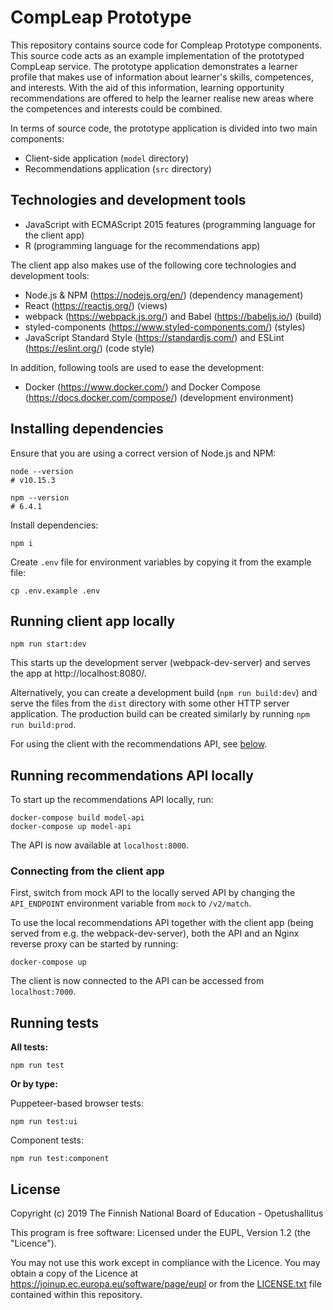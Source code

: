 # CompLeap Prototype

This repository contains source code for Compleap Prototype components. This source code acts as an example implementation of the prototyped CompLeap service. The prototype application demonstrates a learner profile that makes use of information about learner's skills, competences, and interests. With the aid of this information, learning opportunity recommendations are offered to help the learner realise new areas where the competences and interests could be combined.

In terms of source code, the prototype application is divided into two main components:

- Client-side application (`model` directory)
- Recommendations application (`src` directory)

## Technologies and development tools

- JavaScript with ECMAScript 2015 features (programming language for the client app)
- R (programming language for the recommendations app)

The client app also makes use of the following core technologies and development tools:

- Node.js & NPM (https://nodejs.org/en/) (dependency management)
- React (https://reactjs.org/) (views)
- webpack (https://webpack.js.org/) and Babel (https://babeljs.io/) (build)
- styled-components (https://www.styled-components.com/) (styles)
- JavaScript Standard Style (https://standardjs.com/) and ESLint (https://eslint.org/) (code style)

In addition, following tools are used to ease the development:

- Docker (https://www.docker.com/) and Docker Compose (https://docs.docker.com/compose/) (development environment)

## Installing dependencies

Ensure that you are using a correct version of Node.js and NPM:

```shell
node --version
# v10.15.3

npm --version
# 6.4.1
```

Install dependencies:

```shell
npm i
```

Create `.env` file for environment variables by copying it from the example file:
```shell
cp .env.example .env
```

## Running client app locally

```shell
npm run start:dev
```

This starts up the development server (webpack-dev-server) and serves the app at http://localhost:8080/.

Alternatively, you can create a development build (`npm run build:dev`) and serve the files from the `dist` directory with some other HTTP server application. The production build can be created similarly by running `npm run build:prod`.

For using the client with the recommendations API, see [below](#Connecting-from-the-client-app).

## Running recommendations API locally

To start up the recommendations API locally, run:

```shell
docker-compose build model-api
docker-compose up model-api
```

The API is now available at `localhost:8000`.

### Connecting from the client app

First, switch from mock API to the locally served API by changing the `API_ENDPOINT` environment variable from `mock` to `/v2/match`.

To use the local recommendations API together with the client app (being served from e.g. the webpack-dev-server), both the API and an Nginx reverse proxy can be started by running:
```shell
docker-compose up
```

The client is now connected to the API can be accessed from `localhost:7000`.

## Running tests

**All tests:**

```shell
npm run test
```

**Or by type:**

Puppeteer-based browser tests:
```shell
npm run test:ui
```

Component tests:
```shell
npm run test:component
```

## License


Copyright (c) 2019 The Finnish National Board of Education - Opetushallitus

This program is free software: Licensed under the EUPL, Version 1.2 (the "Licence").

You may not use this work except in compliance with the Licence.
You may obtain a copy of the Licence at https://joinup.ec.europa.eu/software/page/eupl or from the [LICENSE.txt](https://github.com/Opetushallitus/compleap/blob/master/LICENSE.txt) file contained within this repository.
